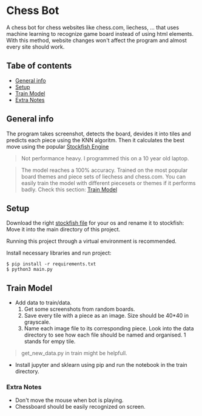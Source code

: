 # Chess Bot

A chess bot for chess websites like chess.com, liechess, ... that uses machine learning to recognize game board
instead of using html elements. With this method, website changes won't affect the program and almost every site should work.

## Tabe of contents

- [General info](#general-info)
- [Setup](#setup)
- [Train Model](#train-model)
- [Extra Notes](#extra-nodes)

## General info

The program takes screenshot, detects the board, devides it into tiles and predicts each piece using the KNN algoritm.
Then it calculates the best move using the popular [Stockfish Engine](https://github.com/official-stockfish/Stockfish)

> Not performance heavy. I programmed this on a 10 year old laptop.

> The model reaches a 100% accuracy. Trained on the most popular board themes and piece sets of liechess and chess.com.
> You can easily train the model with different piecesets or themes if it performs badly. Check this section: [Train Model](#train-model)

## Setup

Download the right [stockfish file](https://stockfishchess.org/download/) for your os and rename it to stockfish:
Move it into the main directory of this project.

Running this project through a virtual environment is recommended.

Install necessary libraries and run project:

```
$ pip install -r requirements.txt
$ python3 main.py

```

## Train Model

- Add data to train/data.
  1. Get some screenshots from random boards.
  2. Save every tile with a piece as an image. Size should be 40\*40 in grayscale.
  3. Name each image file to its corresponding piece. Look into the data directory to see how each file should be named
     and organised. 1 stands for empy tile.

> get_new_data.py in train might be helpfull.

- Install jupyter and sklearn using pip and run the notebook in the train directory.

### Extra Notes

- Don't move the mouse when bot is playing.
- Chessboard should be easily recognized on screen.
